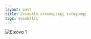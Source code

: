 ```yaml
---
layout: post
title: Συναυλία οικονομικής ενίσχυσης
tags: συναυλίες
---
```


![Εικόνα 1](https://chief.github.io/public/images/lives/06-03-2014.jpg)
